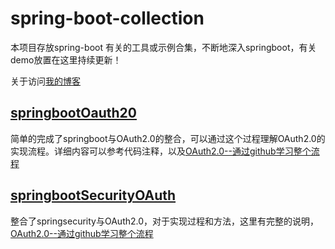 # spring-boot-collection

本项目存放spring-boot 有关的工具或示例合集，不断地深入springboot，有关demo放置在这里持续更新！

关于访问[我的博客](http://blog.changfubai.com)

## [springbootOauth20](https://github.com/changfubai/spring-boot-collection/tree/master/springbootOauth20)

简单的完成了springboot与OAuth2.0的整合，可以通过这个过程理解OAuth2.0的实现流程。详细内容可以参考代码注释，以及[OAuth2.0--通过github学习整个流程](http://blog.changfubai.com/3990748316/)


## [springbootSecurityOAuth](https://github.com/changfubai/spring-boot-collection/tree/master/springbootSecurityOAuth)

整合了springsecurity与OAuth2.0，对于实现过程和方法，这里有完整的说明，[OAuth2.0--通过github学习整个流程](http://blog.changfubai.com/3990748316/)
